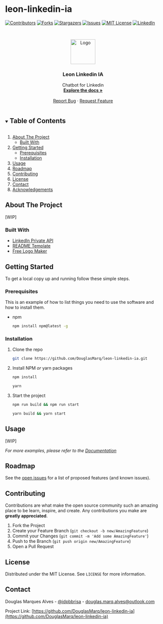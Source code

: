 # leon-linkedin-ia

<!--
*** Thanks for checking out the Best-README-Template. If you have a suggestion
*** that would make this better, please fork the repo and create a pull request
*** or simply open an issue with the tag "enhancement".
*** Thanks again! Now go create something AMAZING! :D
***
***
***
*** To avoid retyping too much info. Do a search and replace for the following:
*** github_username, repo_name, twitter_handle, email, project_title, project_description
-->



<!-- PROJECT SHIELDS -->
<!--
*** I'm using markdown "reference style" links for readability.
*** Reference links are enclosed in brackets [ ] instead of parentheses ( ).
*** See the bottom of this document for the declaration of the reference variables
*** for contributors-url, forks-url, etc. This is an optional, concise syntax you may use.
*** https://www.markdownguide.org/basic-syntax/#reference-style-links
-->
[![Contributors][contributors-shield]][contributors-url]
[![Forks][forks-shield]][forks-url]
[![Stargazers][stars-shield]][stars-url]
[![Issues][issues-shield]][issues-url]
[![MIT License][license-shield]][license-url]
[![LinkedIn][linkedin-shield]][linkedin-url]



<!-- PROJECT LOGO -->
<br />
<p align="center">
  <a href="https://github.com/DouglasMarq/leon-linkedin-ia">
    <img src="images/logo.png" alt="Logo" width="80" height="80">
  </a>

  <h3 align="center">Leon Linkedin IA</h3>

  <p align="center">
    Chatbot for Linkedin
    <br />
    <a href="https://github.com/DouglasMarq/leon-linkedin-ia/docs"><strong>Explore the docs »</strong></a>
    <br />
    <br />
    <a href="https://github.com/DouglasMarq/leon-linkedin-ia/issues">Report Bug</a>
    ·
    <a href="https://github.com/DouglasMarq/leon-linkedin-ia/issues">Request Feature</a>
  </p>
</p>



<!-- TABLE OF CONTENTS -->
<details open="open">
  <summary><h2 style="display: inline-block">Table of Contents</h2></summary>
  <ol>
    <li>
      <a href="#about-the-project">About The Project</a>
      <ul>
        <li><a href="#built-with">Built With</a></li>
      </ul>
    </li>
    <li>
      <a href="#getting-started">Getting Started</a>
      <ul>
        <li><a href="#prerequisites">Prerequisites</a></li>
        <li><a href="#installation">Installation</a></li>
      </ul>
    </li>
    <li><a href="#usage">Usage</a></li>
    <li><a href="#roadmap">Roadmap</a></li>
    <li><a href="#contributing">Contributing</a></li>
    <li><a href="#license">License</a></li>
    <li><a href="#contact">Contact</a></li>
    <li><a href="#acknowledgements">Acknowledgements</a></li>
  </ol>
</details>



<!-- ABOUT THE PROJECT -->
## About The Project

[WIP]


### Built With

* [LinkedIn Private API](https://github.com/eilonmore/linkedin-private-api)
* [README Template](https://github.com/othneildrew/Best-README-Template)
* [Free Logo Maker](https://freelogo.me)



<!-- GETTING STARTED -->
## Getting Started

To get a local copy up and running follow these simple steps.

### Prerequisites

This is an example of how to list things you need to use the software and how to install them.
* npm
  ```sh
  npm install npm@latest -g
  ```

### Installation

1. Clone the repo
   ```sh
   git clone https://github.com/DouglasMarq/leon-linkedin-ia.git
   ```
2. Install NPM *or* yarn packages
   ```sh
   npm install
   ```

   ```sh
   yarn
   ```

3. Start the project
    ```sh
    npm run build && npm run start
    ```

    ```sh
    yarn build && yarn start
    ```



<!-- USAGE EXAMPLES -->
## Usage

[WIP]

_For more examples, please refer to the [Documentation](https://github.com/DouglasMarq/leon-linkedin-ia/docs)_

<!-- ROADMAP -->
## Roadmap

See the [open issues](https://github.com/DouglasMarq/leon-linkedin-ia/issues) for a list of proposed features (and known issues).

<!-- CONTRIBUTING -->
## Contributing

Contributions are what make the open source community such an amazing place to be learn, inspire, and create. Any contributions you make are **greatly appreciated**.

1. Fork the Project
2. Create your Feature Branch (`git checkout -b new/AmazingFeature`)
3. Commit your Changes (`git commit -m 'Add some AmazingFeature'`)
4. Push to the Branch (`git push origin new/AmazingFeature`)
5. Open a Pull Request



<!-- LICENSE -->
## License

Distributed under the MIT License. See `LICENSE` for more information.



<!-- CONTACT -->
## Contact

Douglas Marques Alves - [@idpbbrisa](https://twitter.com/idpbbrisa) - douglas.marq.alves@outlook.com

Project Link: [https://github.com/DouglasMarq/leon-linkedin-ia](https://github.com/DouglasMarq/leon-linkedin-ia)



<!-- MARKDOWN LINKS & IMAGES -->
<!-- https://www.markdownguide.org/basic-syntax/#reference-style-links -->
[contributors-shield]: https://img.shields.io/github/contributors/DouglasMarq/leon-linkedin-ia.svg?style=for-the-badge
[contributors-url]: https://github.com/DouglasMarq/leon-linkedin-ia/graphs/contributors
[forks-shield]: https://img.shields.io/github/forks/DouglasMarq/leon-linkedin-ia.svg?style=for-the-badge
[forks-url]: https://github.com/DouglasMarq/leon-linkedin-ia/network/members
[stars-shield]: https://img.shields.io/github/stars/DouglasMarq/leon-linkedin-ia.svg?style=for-the-badge
[stars-url]: https://github.com/DouglasMarq/leon-linkedin-ia/stargazers
[issues-shield]: https://img.shields.io/github/issues/DouglasMarq/leon-linkedin-ia.svg?style=for-the-badge
[issues-url]: https://github.com/DouglasMarq/leon-linkedin-ia/issues
[license-shield]: https://img.shields.io/github/license/DouglasMarq/leon-linkedin-ia.svg?style=for-the-badge
[license-url]: https://github.com/DouglasMarq/leon-linkedin-ia/blob/master/LICENSE.txt
[linkedin-shield]: https://img.shields.io/badge/-LinkedIn-black.svg?style=for-the-badge&logo=linkedin&colorB=555
[linkedin-url]: https://www.linkedin.com/in/douglas-marques-alves/
